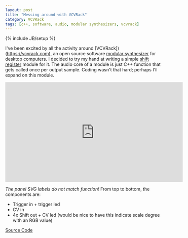 ```yaml
---
layout: post
title: "Messing around with VCVRack"
category: VCVRack 
tags: [c++, software, audio, modular synthesizers, vcvrack]
---
```

{% include JB/setup %}

I've been excited by all the activity around [VCVRack])(https://vcvrack.com), an open source software [modular synthesizer]() for desktop computers.
I decided to try my hand at writing a simple [shift register](https://sites.google.com/site/westcoastsynthesis/asr) module for it.
The audio core of a module is just C++ function that gets called once per output sample.
Coding wasn't that hard; perhaps I'll expand on this module.
<iframe width="560" height="315" src="https://www.youtube.com/embed/I5DKvgAWdto" frameborder="0" gesture="media" allow="encrypted-media" allowfullscreen></iframe>

*The panel SVG labels do not match function!* From top to bottom, the components are:

* Trigger in + trigger led
* CV in
* 4x Shift out + CV led (would be nice to have this indicate scale degree with an RGB value)

[Source Code](https://github.com/WIZARDISHUNGRY/vcvrack-plugins)

